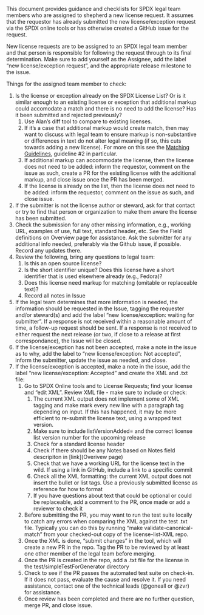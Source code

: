 This document provides guidance and checklists for SPDX legal team members who are assigned to shepherd a new license request.  It assumes that the requestor has already submitted the new license/exception request via the SPDX online tools or has otherwise created a GitHub issue for the request. 

New license requests are to be assigned to an SPDX legal team member and that person is responsible for following the request through to its final determination.  Make sure to add yourself as the Assignee, add the label “new license/exception request”, and the appropriate release milestone to the issue.

Things for the assigned team member to check:
1. Is the license or exception already on the SPDX License List?  Or is it similar enough to an existing license or exception that additional markup could accomodate a match and there is no need to add the license? Has it been submitted and rejected previously?
    1. Use Alan’s diff tool to compare to existing licenses.
    2. If it’s a case that additional markup would create match, then may want to discuss with legal team to ensure markup is non-substantive or differences in text do not alter legal meaning (if so, this cuts towards adding a new license). For more on this see the [Matching Guidelines](https://spdx.org/spdx-license-list/matching-guidelines), guideline #2 in particular.
    3. If additional markup can accommodate the license, then the license does not need to be added: inform the requestor, comment on the issue as such, create a PR for the existing license with the additional markup, and close issue once the PR has been merged.
    4. If the license is already on the list, then the license does not need to be added: inform the requestor, comment on the issue as such, and close issue.
2. If the submitter is not the license author or steward, ask for that contact or try to find that person or organization to make them aware the license has been submitted.
3. Check the submission for any other missing information, e.g., working URL, examples of use, full text, standard header, etc. See the Field definitions on Overview page for assistance.
Ask the submitter for any additional info needed, preferably via the Github issue, if possible. Record any updates there.
4. Review the following, bring any questions to legal team:
    1. Is this an open source license?
    2. Is the short identifier unique? Does this license have a short identifier that is used elsewhere already (e.g., Fedora)?
    3. Does this license need markup for matching (omitable or replaceable text)?
    4. Record all notes in Issue
5. If the legal team determines that more information is needed, the information should be requested in the Issue, tagging the requester and/or steward(s) and add the label “new license/exception: waiting for submitter”. If a response is not received within a reasonable amount of time, a follow-up request should be sent. If a response is not received to either request the next release (or two, if close to a release at first correspondance), the Issue will be closed.
6. If the license/exception has not been accepted, make a note in the issue as to why, add the label to “new license/exception: Not accepted”, inform the submitter, update the issue as needed, and close.
7. If the license/exception is accepted, make a note in the issue, add the label “new license/exception: Accepted” and create the XML and .txt file:
    1. Go to SPDX Online tools and to License Requests; find your license and “edit XML”. Review XML file - make sure to include or check:
        1. The current XML output does not implement some of XML tagging and make mark every new line with a paragraph tag depending on input. If this has happened, it may be more efficient to re-submit the license text, using a wrapped text version. 
        1. Make sure to include listVersionAdded= and the correct license list version number for the upcoming release
        1. Check for a standard license header
        1. Check if there should be any Notes based on Notes field descripiton in [link](Overivew page)
        1. Check that we have a working URL for the license text in the wild. If using a link in GitHub, include a link to a specific commit
        1. Check all the XML formatting: the current XML output does not insert the bullet or list tags. Use a previously submitted license as reference for how to format 
        1. If you have questions about text that could be optional or could be replaceable, add a comment to the PR, once made or add a reviewer to check it
    2. Before submitting the PR, you may want to run the test suite locally to catch any errors when comparing the XML against the test .txt file. Typically you can do this by running “make validate-canonical-match” from your checked-out copy of the license-list-XML repo.
    3. Once the XML is done, “submit changes” in the tool, which will create a new PR in the repo. Tag the PR to be reviewed by at least one other member of the legal team before merging. 
    4. Once the PR is created in the repo, add a .txt file for the license in the test/simpleTestForGenerator directory
    4. Check to see if the PR passes the automated test suite on check-in.  If it does not pass, evaluate the cause and resolve it.  If you need assistance, contact one of the technical leads (@goneall or @zvr) for assistance.
    4. Once review has been completed and there are no further question, merge PR, and close issue.

